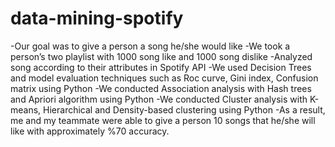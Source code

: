 # data-mining-spotify
-Our goal was to give a person a song he/she would like
-We took a person’s two playlist with 1000 song like and 1000 song dislike
-Analyzed song according to their attributes in Spotify API
-We used Decision Trees and model evaluation techniques such as Roc curve, Gini index, Confusion matrix using Python
-We conducted Association analysis with Hash trees and Apriori algorithm using Python
-We conducted Cluster analysis with K-means, Hierarchical and Density-based clustering using Python
-As a result, me and my teammate were able to give a person 10 songs that he/she will like with approximately %70 accuracy.
